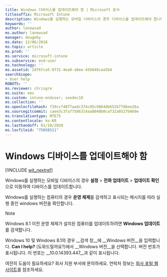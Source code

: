 ```yaml
---
title: Windows 디바이스를 업데이트해야 함 | Microsoft 문서
titlesuffix: Microsoft Intune
description: Windows를 실행하는 모바일 디바이스의 경우 디바이스를 업데이트해야 합니다.
keywords: ''
author: lenewsad
ms.author: lanewsad
manager: dougeby
ms.date: 12/06/2018
ms.topic: article
ms.prod: ''
ms.service: microsoft-intune
ms.subservice: end-user
ms.technology: ''
ms.assetid: 2df6fca5-9731-4ea0-a8ee-45b648caa5b4
searchScope:
- User help
ROBOTS: ''
ms.reviewer: chrisgre
ms.suite: ems
ms.custom: intune-enduser; seodec18
ms.collection: ''
ms.openlocfilehash: f39ccf48f7aadc374c95c98648b652b7786ee26a
ms.sourcegitcommit: caee3c3fa77586314aa8040b0caf32a0527b669e
ms.translationtype: MTE75
ms.contentlocale: ko-KR
ms.lasthandoff: 01/10/2020
ms.locfileid: "75858511"
---
```

# <a name="you-need-to-update-your-windows-device"></a>Windows 디바이스를 업데이트해야 함

[!INCLUDE [wit_nextref](includes/end-user-os-update-guidance.md)]

Windows를 실행하는 모바일 디바이스의 경우 **설정** > **전화 업데이트** > **업데이트 확인**으로 이동하여 디바이스를 업데이트합니다.

Windows를 실행하는 컴퓨터의 경우 **운영 체제**를 검색하고 표시되는 메시지를 따라 실행 중인 windows 버전을 확인합니다.

> [!Note]
> Windows 8.1 이전 운영 체제가 설치된 컴퓨터를 업데이트하려면 **Windows 업데이트**를 검색합니다.

Windows 10 및 Windows 8.1의 경우 __검색 창__에 __Windows 버전__을 입력합니다. __Can I help?__ (도와드릴까요?)에서 __Windows 버전__을 선택합니다. 버전 번호가 표시됩니다. 이 번호는 __10.0.14393.447__과 같이 표시됩니다.

여전히 도움이 필요하세요? 회사 지원 부서에 문의하세요. 연락처 정보는 [회사 포털 웹 사이트](https://go.microsoft.com/fwlink/?linkid=2010980)를 참조하세요.
